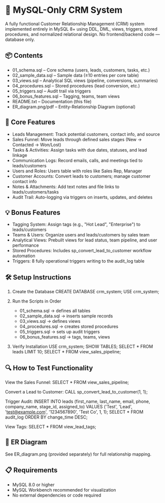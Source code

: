 📇 MySQL-Only CRM System
==========================

A fully functional Customer Relationship Management (CRM) system implemented entirely in MySQL 8+ using DDL, DML, views, triggers, stored procedures, and normalized relational design. No frontend/backend code — database only.

📦 Contents
-----------
- 01_schema.sql – Core schema (users, leads, customers, tasks, etc.)
- 02_sample_data.sql – Sample data (≥10 entries per core table)
- 03_views.sql – Analytical SQL views (pipeline, conversions, summaries)
- 04_procedures.sql – Stored procedures (lead conversion, etc.)
- 05_triggers.sql – Audit trail via triggers
- 06_bonus_features.sql – Tagging, teams, team views
- README.txt – Documentation (this file)
- ER_diagram.png/pdf – Entity-Relationship Diagram (optional)

🧱 Core Features
----------------
- Leads Management: Track potential customers, contact info, and source
- Sales Funnel: Move leads through defined sales stages (New → Contacted → Won/Lost)
- Tasks & Activities: Assign tasks with due dates, statuses, and lead linkage
- Communication Logs: Record emails, calls, and meetings tied to leads/customers
- Users and Roles: Users table with roles like Sales Rep, Manager
- Customer Accounts: Convert leads to customers; manage customer contact info
- Notes & Attachments: Add text notes and file links to leads/customers/tasks
- Audit Trail: Auto-logging via triggers on inserts, updates, and deletes

💡 Bonus Features
-----------------
- Tagging System: Assign tags (e.g., "Hot Lead", "Enterprise") to leads/customers
- Teams & Users: Organize users and leads/customers by sales team
- Analytical Views: Prebuilt views for lead status, team pipeline, and user performance
- Stored Procedures: Includes sp_convert_lead_to_customer workflow automation
- Triggers: 8 fully operational triggers writing to the audit_log table

🛠️ Setup Instructions
----------------------
1. Create the Database
   CREATE DATABASE crm_system;
   USE crm_system;

2. Run the Scripts in Order
   - 01_schema.sql → defines all tables
   - 02_sample_data.sql → inserts sample records
   - 03_views.sql → defines views
   - 04_procedures.sql → creates stored procedures
   - 05_triggers.sql → sets up audit triggers
   - 06_bonus_features.sql → tags, teams, views

3. Verify Installation
   USE crm_system;
   SHOW TABLES;
   SELECT * FROM leads LIMIT 10;
   SELECT * FROM view_sales_pipeline;

🔍 How to Test Functionality
-----------------------------
View the Sales Funnel:
   SELECT * FROM view_sales_pipeline;

Convert a Lead to Customer:
   CALL sp_convert_lead_to_customer(1, 1);

Trigger Audit:
   INSERT INTO leads (first_name, last_name, email, phone, company_name, stage_id, assigned_to)
   VALUES ('Test', 'Lead', 'test@example.com', '1234567890', 'Test Co', 1, 1);
   SELECT * FROM audit_log ORDER BY change_time DESC;

View Tags:
   SELECT * FROM view_lead_tags;

🔗 ER Diagram
--------------
See ER_diagram.png (provided separately) for full relationship mapping.

📋 Requirements
---------------
- MySQL 8.0 or higher
- MySQL Workbench recommended for visualization
- No external dependencies or code required

